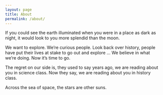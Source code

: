 ```yaml
---
layout: page
title: About
permalink: /about/
---
```


If you could see the earth illuminated when you were in a place as dark as night, it would look to you more splendid than the moon.

We want to explore. We’re curious people. Look back over history, people have put their lives at stake to go out and explore … We believe in what we’re doing. Now it’s time to go.

The regret on our side is, they used to say years ago, we are reading about you in science class. Now they say, we are reading about you in history class.

Across the sea of space, the stars are other suns.